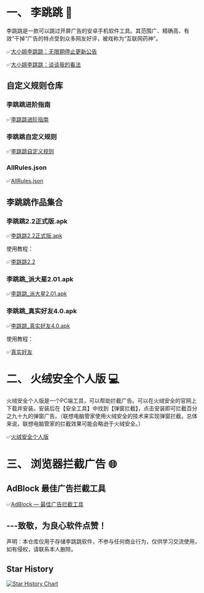 # 一、 李跳跳 📱

李跳跳是一款可以跳过开屏广告的安卓手机软件工具。其范围广、精确高、有效“干掉”广告的特点受到众多网友好评，被戏称为“互联网药神”。

✅[大小姐李跳跳：无限期停止更新公告](https://mp.weixin.qq.com/s/ha6hHr40umlj-ExHdGFXXw)

✅[大小姐李跳跳：谈谈我的看法](https://mp.weixin.qq.com/s/gsC9STZlGrPNNEKUV4btkA)

## 自定义规则仓库

### 李跳跳进阶指南

✅[李跳跳进阶指南](https://juejin.cn/post/6938590373740544007#heading-8)

### 李跳跳自定义规则

✅[李跳跳自定义规则](https://github.com/Snoopy1866/LiTiaotiao-Custom-Rules/tree/main)

### AllRules.json

✅[AllRules.json](https://github.com/rongzhiy/LiTiaotiao/blob/main/AllRules.json)

## 李跳跳作品集合

### 李跳跳2.2正式版.apk

✅[李跳跳2.2正式版.apk](https://github.com/rongzhiy/LiTiaotiao/releases/download/new/Li_tiaotiao.2.2.apk)

使用教程：

✅[李跳跳2.2](https://www.bilibili.com/video/BV1rz4y1T7uv/?share_source=copy_web&vd_source=a6cccf0ec5cff281201d16f54d042779)

### 李跳跳_派大星2.01.apk

✅[李跳跳_派大星2.01.apk](https://github.com/rongzhiy/LiTiaotiao/releases/download/new/pai_daxing.2.01.apk)

### 李跳跳_真实好友4.0.apk

✅[李跳跳_真实好友4.0.apk](https://github.com/rongzhiy/LiTiaotiao/releases/download/new/Zhen_shihaoyou.4.0.apk)

使用教程：

✅[真实好友](https://www.bilibili.com/video/BV1GL4y1p7Pt/?share_source=copy_web&vd_source=a6cccf0ec5cff281201d16f54d042779)




# 二、 火绒安全个人版 💻

火绒安全个人版是一个PC端工具，可以帮助拦截广告。可以在火绒安全的官网上下载并安装。安装后在【安全工具】中找到【弹窗拦截】，点击安装即可拦截百分之九十九的弹窗广告。（联想电脑管家使用火绒安全的技术来实现弹窗拦截，总体来说，联想电脑管家的拦截效果可能会略逊于火绒安全。）
  
✅[火绒安全个人版](https://www.huorong.cn/)



# 三、 浏览器拦截广告 🌐

## AdBlock 最佳广告拦截工具  

✅[AdBlock — 最佳广告拦截工具](https://microsoftedge.microsoft.com/addons/detail/adblock-%E2%80%94-%E6%9C%80%E4%BD%B3%E5%B9%BF%E5%91%8A%E6%8B%A6%E6%88%AA%E5%B7%A5%E5%85%B7/ndcileolkflehcjpmjnfbnaibdcgglog) 		



## ---致敬，为良心软件点赞！

声明：本仓库仅用于存储李跳跳软件，不参与任何商业行为，仅供学习交流使用，如有侵权，请联系本人删除。


## Star History

<a href="https://star-history.com/?utm_source=bestxtools.com#rongzhiy/LiTiaotiao&Date">
  <picture>
    <source media="(prefers-color-scheme: dark)" srcset="https://api.star-history.com/svg?repos=rongzhiy/LiTiaotiao&type=Date&theme=dark" />
    <source media="(prefers-color-scheme: light)" srcset="https://api.star-history.com/svg?repos=rongzhiy/LiTiaotiao&type=Date" />
    <img alt="Star History Chart" src="https://api.star-history.com/svg?repos=rongzhiy/LiTiaotiao&type=Date" />
  </picture>
</a>
